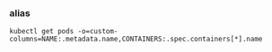 ### alias
```console
kubectl get pods -o=custom-columns=NAME:.metadata.name,CONTAINERS:.spec.containers[*].name
```
